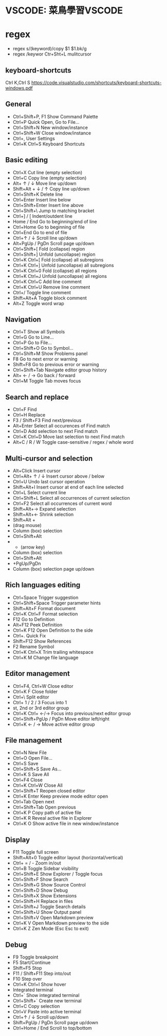 # VSCODE: 菜鳥學習VSCODE

# regex
* regex s/(keyword)/copy $1 $1.bk/g
* regex /keywor   Ctr+Sht+L mulitcursor

## keyboard-shortcuts
Ctrl K,Ctrl S
https://code.visualstudio.com/shortcuts/keyboard-shortcuts-windows.pdf

## General
* Ctrl+Shift+P, F1 Show Command Palette
* Ctrl+P Quick Open, Go to File…
* Ctrl+Shift+N New window/instance
* Ctrl+Shift+W Close window/instance
* Ctrl+, User Settings
* Ctrl+K Ctrl+S Keyboard Shortcuts
## Basic editing
* Ctrl+X Cut line (empty selection)
* Ctrl+C Copy line (empty selection)
* Alt+ ↑ / ↓ Move line up/down
* Shift+Alt + ↓ / ↑ Copy line up/down
* Ctrl+Shift+K Delete line
* Ctrl+Enter Insert line below
* Ctrl+Shift+Enter Insert line above
* Ctrl+Shift+\ Jump to matching bracket
* Ctrl+] / [ Indent/outdent line
* Home / End Go to beginning/end of line
* Ctrl+Home Go to beginning of file
* Ctrl+End Go to end of file
* Ctrl+↑ / ↓ Scroll line up/down
* Alt+PgUp / PgDn Scroll page up/down
* Ctrl+Shift+[ Fold (collapse) region
* Ctrl+Shift+] Unfold (uncollapse) region
* Ctrl+K Ctrl+[ Fold (collapse) all subregions
* Ctrl+K Ctrl+] Unfold (uncollapse) all subregions
* Ctrl+K Ctrl+0 Fold (collapse) all regions
* Ctrl+K Ctrl+J Unfold (uncollapse) all regions
* Ctrl+K Ctrl+C Add line comment
* Ctrl+K Ctrl+U Remove line comment
* Ctrl+/ Toggle line comment
* Shift+Alt+A Toggle block comment
* Alt+Z Toggle word wrap
## Navigation
* Ctrl+T Show all Symbols
* Ctrl+G Go to Line...
* Ctrl+P Go to File...
* Ctrl+Shift+O Go to Symbol...
* Ctrl+Shift+M Show Problems panel
* F8 Go to next error or warning
* Shift+F8 Go to previous error or warning
* Ctrl+Shift+Tab Navigate editor group history
* Alt+ ← / → Go back / forward
* Ctrl+M Toggle Tab moves focus
## Search and replace
* Ctrl+F Find
* Ctrl+H Replace
* F3 / Shift+F3 Find next/previous
* Alt+Enter Select all occurences of Find match
* Ctrl+D Add selection to next Find match
* Ctrl+K Ctrl+D Move last selection to next Find match
* Alt+C / R / W Toggle case-sensitive / regex / whole word
## Multi-cursor and selection
* Alt+Click Insert cursor
* Ctrl+Alt+ ↑ / ↓ Insert cursor above / below
* Ctrl+U Undo last cursor operation
* Shift+Alt+I Insert cursor at end of each line selected
* Ctrl+L Select current line
* Ctrl+Shift+L Select all occurrences of current selection
* Ctrl+F2 Select all occurrences of current word
* Shift+Alt+→ Expand selection
* Shift+Alt+← Shrink selection
* Shift+Alt +
* (drag mouse)
* Column (box) selection
* Ctrl+Shift+Alt
* + (arrow key)
* Column (box) selection
* Ctrl+Shift+Alt
* +PgUp/PgDn
* Column (box) selection page up/down
## Rich languages editing
* Ctrl+Space Trigger suggestion
* Ctrl+Shift+Space Trigger parameter hints
* Shift+Alt+F Format document
* Ctrl+K Ctrl+F Format selection
* F12 Go to Definition
* Alt+F12 Peek Definition
* Ctrl+K F12 Open Definition to the side
* Ctrl+. Quick Fix
* Shift+F12 Show References
* F2 Rename Symbol
* Ctrl+K Ctrl+X Trim trailing whitespace
* Ctrl+K M Change file language
## Editor management
* Ctrl+F4, Ctrl+W Close editor
* Ctrl+K F Close folder
* Ctrl+\ Split editor
* Ctrl+ 1 / 2 / 3 Focus into 1
* st, 2nd or 3rd editor group
* Ctrl+K Ctrl+ ←/→ Focus into previous/next editor group
* Ctrl+Shift+PgUp / PgDn Move editor left/right
* Ctrl+K ← / → Move active editor group
## File management
* Ctrl+N New File
* Ctrl+O Open File...
* Ctrl+S Save
* Ctrl+Shift+S Save As...
* Ctrl+K S Save All
* Ctrl+F4 Close
* Ctrl+K Ctrl+W Close All
* Ctrl+Shift+T Reopen closed editor
* Ctrl+K Enter Keep preview mode editor open
* Ctrl+Tab Open next
* Ctrl+Shift+Tab Open previous
* Ctrl+K P Copy path of active file
* Ctrl+K R Reveal active file in Explorer
* Ctrl+K O Show active file in new window/instance
## Display
* F11 Toggle full screen
* Shift+Alt+0 Toggle editor layout (horizontal/vertical)
* Ctrl+ = / - Zoom in/out
* Ctrl+B Toggle Sidebar visibility
* Ctrl+Shift+E Show Explorer / Toggle focus
* Ctrl+Shift+F Show Search
* Ctrl+Shift+G Show Source Control
* Ctrl+Shift+D Show Debug
* Ctrl+Shift+X Show Extensions
* Ctrl+Shift+H Replace in files
* Ctrl+Shift+J Toggle Search details
* Ctrl+Shift+U Show Output panel
* Ctrl+Shift+V Open Markdown preview
* Ctrl+K V Open Markdown preview to the side
* Ctrl+K Z Zen Mode (Esc Esc to exit)
## Debug
* F9 Toggle breakpoint
* F5 Start/Continue
* Shift+F5 Stop
* F11 / Shift+F11 Step into/out
* F10 Step over
* Ctrl+K Ctrl+I Show hover
* Integrated terminal
* Ctrl+` Show integrated terminal
* Ctrl+Shift+` Create new terminal
* Ctrl+C Copy selection
* Ctrl+V Paste into active terminal
* Ctrl+↑ / ↓ Scroll up/down
* Shift+PgUp / PgDn Scroll page up/down
* Ctrl+Home / End Scroll to top/bottom

